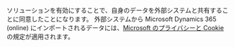 ソリューションを有効にすることで、自身のデータを外部システムと共有することに同意したことになります。 外部システムから Microsoft Dynamics 365 (online) にインポートされるデータには、[Microsoft のプライバシーと Cookie](http://go.microsoft.com/fwlink/p/?LinkID=521839) の規定が適用されます。